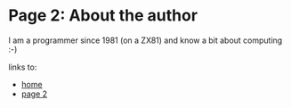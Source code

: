 # Page 2: About the author

I am a programmer since 1981 (on a ZX81) and know a bit about computing :-)

links to:

- [home](index.md)
- [page 2](page2.md)
